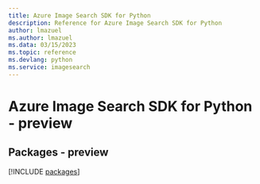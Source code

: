 ```yaml
---
title: Azure Image Search SDK for Python
description: Reference for Azure Image Search SDK for Python
author: lmazuel
ms.author: lmazuel
ms.data: 03/15/2023
ms.topic: reference
ms.devlang: python
ms.service: imagesearch
---
```

# Azure Image Search SDK for Python - preview
## Packages - preview
[!INCLUDE [packages](image-search-index.md)]